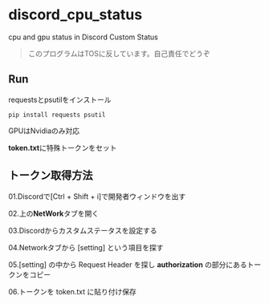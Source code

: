 # discord_cpu_status
cpu and gpu status in Discord Custom Status

>このプログラムはTOSに反しています。自己責任でどうぞ

## Run
requestsとpsutilをインストール

```
pip install requests psutil
```

GPUはNvidiaのみ対応

**token.txt**に特殊トークンをセット

## トークン取得方法

01.Discordで[Ctrl + Shift + i]で開発者ウィンドウを出す

02.上の**NetWork**タブを開く

03.Discordからカスタムステータスを設定する

04.Networkタブから [setting] という項目を探す

05.[setting] の中から Request Header を探し **authorization** の部分にあるトークンをコピー

06.トークンを token.txt に貼り付け保存

